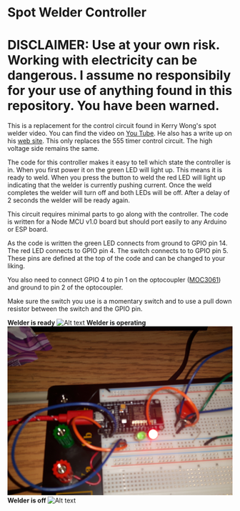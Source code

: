 # Spot Welder Controller

# DISCLAIMER: Use at your own risk. Working with electricity can be dangerous. I assume no responsibily for your use of anything found in this repository. You have been warned.

This is a replacement for the control circuit found in Kerry Wong's spot welder video. You can find the video on [You Tube](https://www.youtube.com/watch?v=_oRsMGGNdf0). He also has a write up on his [web site](http://www.kerrywong.com/2017/06/18/dual-purpose-spot-welder-with-pulse-duration-control/). This only replaces the 555 timer control circuit. The high voltage side remains the same.

The code for this controller makes it easy to tell which state the controller is in. When you first power it on the green LED will light up. This means it is ready to weld. When you press the button to weld the red LED will light up indicating that the welder is currently pushing current. Once the weld completes the welder will turn off and both LEDs will be off. After a delay of 2 seconds the welder will be ready again.

This circuit requires minimal parts to go along with the controller. The code is written for a Node MCU v1.0 board but should port easily to any Arduino or ESP board.

As the code is written the green LED connects from ground to GPIO pin 14. The red LED connects to GPIO pin 4. The switch connects to to GPIO pin 5. These pins are defined at the top of the code and can be changed to your liking.

You also need to connect GPIO 4 to pin 1 on the optocoupler ([MOC3061](http://www.jameco.com/Jameco/Products/ProdDS/133874.pdf)) and ground to pin 2 of the optocoupler.

Make sure the switch you use is a momentary switch and to use a pull down resistor between the switch and the GPIO pin.

**Welder is ready**
![Alt text](/WelderReady.jpg?raw=true "Welder is ready for operation.")
**Welder is operating**
![Alt text](/WelderOn.jpg?raw=true "Welder is operaterating.")
**Welder is off**
![Alt text](/WelderOff.jpg?raw=true "Welder is off.")
